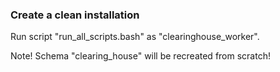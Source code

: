
### Create a clean installation

Run script "run_all_scripts.bash" as "clearinghouse_worker".

Note! Schema "clearing_house" will be recreated from scratch!

